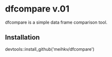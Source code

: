 # dfcompare v.01

dfcompare is a simple data frame comparison tool.

## Installation
devtools::install_github('meihkv/dfcompare')
